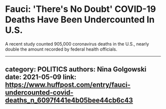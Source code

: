 # Fauci: 'There's No Doubt' COVID-19 Deaths Have Been Undercounted In U.S.

A recent study counted 905,000 coronavirus deaths in the U.S., nearly double the amount recorded by federal health officials.

---
category: POLITICS
authors: Nina Golgowski
date: 2021-05-09
link: https://www.huffpost.com/entry/fauci-undercounted-covid-deaths_n_6097f441e4b05bee44cb6c43
---
